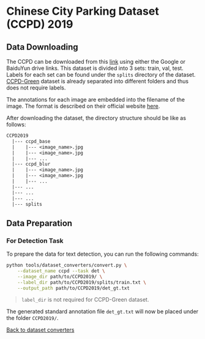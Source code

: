 # Chinese City Parking Dataset (CCPD) 2019

## Data Downloading

The CCPD can be downloaded from this [link](https://github.com/detectRecog/CCPD) using either the Google or BaiduYun drive links.
This dataset is divided into 3 sets: train, val, test. Labels for each set can be found under the `splits` directory of the dataset.
<ins>CCPD-Green</ins> dataset is already separated into different folders and thus does not require labels.

The annotations for each image are embedded into the filename of the image. The format is described on their official website [here](https://github.com/detectRecog/CCPD#dataset-annotations).

After downloading the dataset, the directory structure should be like as follows:
```txt
CCPD2019
  |--- ccpd_base
  |    |--- <image_name>.jpg
  |    |--- <image_name>.jpg
  |    |--- ...
  |--- ccpd_blur
  |    |--- <image_name>.jpg
  |    |--- <image_name>.jpg
  |    |--- ...
  |--- ...
  |--- ...
  |--- ...
  |--- splits
```

## Data Preparation

### For Detection Task

To prepare the data for text detection, you can run the following commands:

```bash
python tools/dataset_converters/convert.py \
    --dataset_name ccpd --task det \
    --image_dir path/to/CCPD2019/ \
    --label_dir path/to/CCPD2019/splits/train.txt \
    --output_path path/to/CCPD2019/det_gt.txt
```

> `label_dir` is not required for CCPD-Green dataset.

The generated standard annotation file `det_gt.txt` will now be placed under the folder `CCPD2019/`.

[Back to dataset converters](converters.md)

